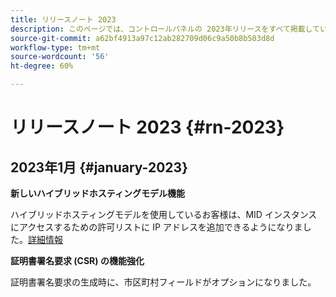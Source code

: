 ```yaml
---
title: リリースノート 2023
description: このページでは、コントロールパネルの 2023年リリースをすべて掲載しています。
source-git-commit: a62bf4913a97c12ab282709d06c9a50b8b503d8d
workflow-type: tm+mt
source-wordcount: '56'
ht-degree: 60%

---
```


# リリースノート 2023 {#rn-2023}

## 2023年1月 {#january-2023}

**新しいハイブリッドホスティングモデル機能**

ハイブリッドホスティングモデルを使用しているお客様は、MID インスタンスにアクセスするための許可リストに IP アドレスを追加できるようになりました。[詳細情報](../instances-settings/using/ip-allow-listing-instance-access.md)

**証明書署名要求 (CSR) の機能強化**

証明書署名要求の生成時に、市区町村フィールドがオプションになりました。
